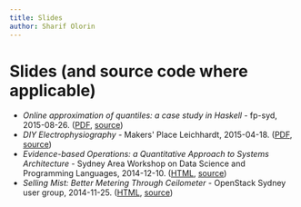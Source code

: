 ```yaml
---
title: Slides
author: Sharif Olorin
---
```


# Slides (and source code where applicable)

 - *Online approximation of quantiles: a case study in Haskell* -
   fp-syd, 2015-08-26. ([PDF](2015-08-26-fp-syd-approx-quantiles.pdf),
   [source](https://github.com/olorin/slides/tree/master/2015-08-26-fp-syd-approx-quantiles))
 - *DIY Electrophysiography* - Makers' Place Leichhardt, 2015-04-18.
   ([PDF](2015-04-18-makers-place-leichhardt-diy-electrophysiography.pdf),
   [source](https://github.com/fractalcat/slides/tree/master/2015-04-18-makers-place-leichhardt-diy-electrophysiography))
 - *Evidence-based Operations: a Quantitative Approach to Systems
   Architecture* - Sydney Area Workshop on Data Science and Programming
   Languages, 2014-12-10.
   ([HTML](2014-12-10-sawdap-evidence-based-operations/),
   [source](https://github.com/fractalcat/slides/tree/master/sawdap-2014-12-10-evidence-based-operations))
 - *Selling Mist: Better Metering Through Ceilometer* - OpenStack Sydney
   user group, 2014-11-25.
   ([HTML](2014-11-25-openstack-sydney-selling-mist/),
   [source](https://github.com/fractalcat/slides/tree/master/openstack-2014-11-25-selling-mist))
